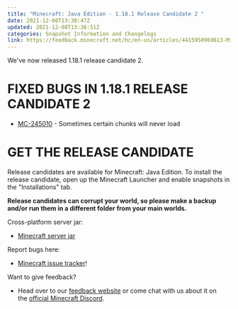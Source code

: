 ```yaml
---
title: "Minecraft: Java Edition - 1.18.1 Release Candidate 2 "
date: 2021-12-08T13:38:47Z
updated: 2021-12-08T13:38:51Z
categories: Snapshot Information and Changelogs
link: https://feedback.minecraft.net/hc/en-us/articles/4415950969613-Minecraft-Java-Edition-1-18-1-Release-Candidate-2-
---
```


We've now released 1.18.1 release candidate 2.

# FIXED BUGS IN 1.18.1 RELEASE CANDIDATE 2

- [MC-245010](https://bugs.mojang.com/browse/MC-245010) - Sometimes certain chunks will never load

# GET THE RELEASE CANDIDATE

Release candidates are available for Minecraft: Java Edition. To install the release candidate, open up the Minecraft Launcher and enable snapshots in the "Installations" tab.

**Release candidates can corrupt your world, so please make a backup and/or run them in a different folder from your main worlds.**

Cross-platform server jar:

- [Minecraft server jar](https://launcher.mojang.com/v1/objects/653c704a89fe6437b363cff32ded037d5c0f6ec0/server.jar)

Report bugs here:

- [Minecraft issue tracker](https://aka.ms/snapshotbugs?ref=blog)!

Want to give feedback?

- Head over to our [feedback website](https://aka.ms/snapshotfeedback) or come chat with us about it on the [official Minecraft Discord](https://discordapp.com/invite/minecraft).
